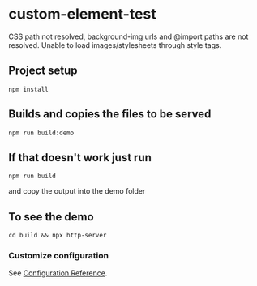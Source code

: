 # custom-element-test
CSS path not resolved, background-img urls and @import paths are not resolved. 
Unable to load images/stylesheets through style tags.

## Project setup
```
npm install
```

## Builds and copies the files to be served
```
npm run build:demo
```

## If that doesn't work just run
```
npm run build
```
and copy the output into the demo folder

## To see the demo
```
cd build && npx http-server
```



### Customize configuration
See [Configuration Reference](https://cli.vuejs.org/config/).
